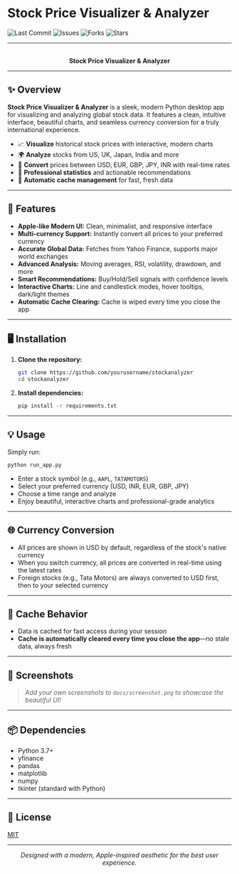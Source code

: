

# Stock Price Visualizer & Analyzer

![Last Commit](https://img.shields.io/github/last-commit/yourusername/stockanalyzer)
![Issues](https://img.shields.io/github/issues/yourusername/stockanalyzer)
![Forks](https://img.shields.io/github/forks/yourusername/stockanalyzer)
![Stars](https://img.shields.io/github/stars/yourusername/stockanalyzer)

---

<div align="center">
  <br/>
  <b>Stock Price Visualizer & Analyzer</b>
  <br/>
  
</div>

---

## ✨ Overview

**Stock Price Visualizer & Analyzer** is a sleek, modern Python desktop app for visualizing and analyzing global stock data. It features a clean, intuitive interface, beautiful charts, and seamless currency conversion for a truly international experience.

- 📈 **Visualize** historical stock prices with interactive, modern charts
- 🌍 **Analyze** stocks from US, UK, Japan, India and more
- 💱 **Convert** prices between USD, EUR, GBP, JPY, INR with real-time rates
- 🧮 **Professional statistics** and actionable recommendations
- 🧊 **Automatic cache management** for fast, fresh data

---

## 🚀 Features

- **Apple-like Modern UI:** Clean, minimalist, and responsive interface
- **Multi-currency Support:** Instantly convert all prices to your preferred currency
- **Accurate Global Data:** Fetches from Yahoo Finance, supports major world exchanges
- **Advanced Analysis:** Moving averages, RSI, volatility, drawdown, and more
- **Smart Recommendations:** Buy/Hold/Sell signals with confidence levels
- **Interactive Charts:** Line and candlestick modes, hover tooltips, dark/light themes
- **Automatic Cache Clearing:** Cache is wiped every time you close the app

---

## 🖥️ Installation

1. **Clone the repository:**
   ```bash
   git clone https://github.com/yourusername/stockanalyzer
   cd stockanalyzer
   ```
2. **Install dependencies:**
   ```bash
   pip install -r requirements.txt
   ```

---

## 💡 Usage

Simply run:
```bash
python run_app.py
```

- Enter a stock symbol (e.g., `AAPL`, `TATAMOTORS`)
- Select your preferred currency (USD, INR, EUR, GBP, JPY)
- Choose a time range and analyze
- Enjoy beautiful, interactive charts and professional-grade analytics

---

## 🌐 Currency Conversion
- All prices are shown in USD by default, regardless of the stock's native currency
- When you switch currency, all prices are converted in real-time using the latest rates
- Foreign stocks (e.g., Tata Motors) are always converted to USD first, then to your selected currency

---

## 🧊 Cache Behavior
- Data is cached for fast access during your session
- **Cache is automatically cleared every time you close the app**—no stale data, always fresh

---

## 📸 Screenshots

> _Add your own screenshots to `docs/screenshot.png` to showcase the beautiful UI!_

---

## 📦 Dependencies
- Python 3.7+
- yfinance
- pandas
- matplotlib
- numpy
- tkinter (standard with Python)

---

## 📝 License
[MIT](LICENSE)

---

<div align="center">
  <i>Designed with a modern, Apple-inspired aesthetic for the best user experience.</i>
</div>


